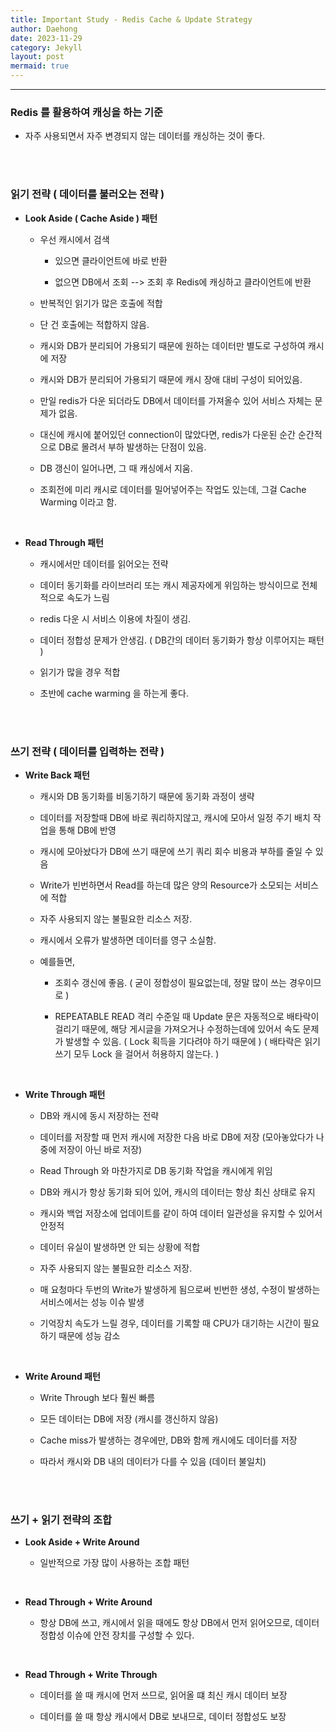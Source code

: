 ```yaml
---
title: Important Study - Redis Cache & Update Strategy
author: Daehong
date: 2023-11-29
category: Jekyll
layout: post
mermaid: true
---
```


<hr>

### Redis 를 활용하여 캐싱을 하는 기준
 - 자주 사용되면서 자주 변경되지 않는 데이터를 캐싱하는 것이 좋다.
 
<br>
<br>

### 읽기 전략 ( 데이터를 불러오는 전략 )
 - **Look Aside ( Cache Aside ) 패턴** 
 
	- 우선 캐시에서 검색
	
		- 있으면 클라이언트에 바로 반환
		
		- 없으면 DB에서 조회 --> 조회 후 Redis에 캐싱하고 클라이언트에 반환
		
	- 반복적인 읽기가 많은 호출에 적합
	
	- 단 건 호출에는 적합하지 않음.
	
	- 캐시와 DB가 분리되어 가용되기 때문에 원하는 데이터만 별도로 구성하여 캐시에 저장
	
	- 캐시와 DB가 분리되어 가용되기 때문에 캐시 장애 대비 구성이 되어있음.
	
	- 만일 redis가 다운 되더라도 DB에서 데이터를 가져올수 있어 서비스 자체는 문제가 없음.
	
	- 대신에 캐시에 붙어있던 connection이 많았다면, redis가 다운된 순간 순간적으로 DB로 몰려서 부하 발생하는 단점이 있음.
	
	- DB 갱신이 일어나면, 그 때 캐싱에서 지움.
	
	- 조회전에 미리 캐시로 데이터를 밀어넣어주는 작업도 있는데, 그걸 Cache Warming 이라고 함.
	
<br>

 - **Read Through 패턴**
 
	- 캐시에서만 데이터를 읽어오는 전략
	
	- 데이터 동기화를 라이브러리 또는 캐시 제공자에게 위임하는 방식이므로 전체적으로 속도가 느림
	
	- redis 다운 시 서비스 이용에 차질이 생김.
	
	- 데이터 정합성 문제가 안생김. ( DB간의 데이터 동기화가 항상 이루어지는 패턴 )
	
	- 읽기가 많을 경우 적합
	
	- 초반에 cache warming 을 하는게 좋다.

<br>
<br>

### 쓰기 전략 ( 데이터를 입력하는 전략 )

 - **Write Back 패턴**
 
	- 캐시와 DB 동기화를 비동기하기 때문에 동기화 과정이 생략

	- 데이터를 저장할때 DB에 바로 쿼리하지않고, 캐시에 모아서 일정 주기 배치 작업을 통해 DB에 반영
	
	- 캐시에 모아놨다가 DB에 쓰기 때문에 쓰기 쿼리 회수 비용과 부하를 줄일 수 있음
	
	- Write가 빈번하면서 Read를 하는데 많은 양의 Resource가 소모되는 서비스에 적합
	
	- 자주 사용되지 않는 불필요한 리소스 저장.
	
	- 캐시에서 오류가 발생하면 데이터를 영구 소실함.
	
	- 예를들면,
		- 조회수 갱신에 좋음. ( 굳이 정합성이 필요없는데, 정말 많이 쓰는 경우이므로 )
		
		- REPEATABLE READ 격리 수준일 때 Update 문은 자동적으로 배타락이 걸리기 때문에, 해당 게시글을 가져오거나 수정하는데에 있어서 속도 문제가 발생할 수 있음. ( Lock 획득을 기다려야 하기 때문에 ) ( 배타락은 읽기 쓰기 모두 Lock 을 걸어서 허용하지 않는다. )

<br>

 - **Write Through 패턴**
 
	- DB와 캐시에 동시 저장하는 전략
	
	- 데이터를 저장할 때 먼저 캐시에 저장한 다음 바로 DB에 저장 (모아놓았다가 나중에 저장이 아닌 바로 저장)
	
	- Read Through 와 마찬가지로 DB 동기화 작업을 캐시에게 위임
	
	- DB와 캐시가 항상 동기화 되어 있어, 캐시의 데이터는 항상 최신 상태로 유지
	
	- 캐시와 백업 저장소에 업데이트를 같이 하여 데이터 일관성을 유지할 수 있어서 안정적
	
	- 데이터 유실이 발생하면 안 되는 상황에 적합
	
	- 자주 사용되지 않는 불필요한 리소스 저장.
	
	- 매 요청마다 두번의 Write가 발생하게 됨으로써 빈번한 생성, 수정이 발생하는 서비스에서는 성능 이슈 발생
	
	- 기억장치 속도가 느릴 경우, 데이터를 기록할 때 CPU가 대기하는 시간이 필요하기 때문에 성능 감소
	
<br>
 
 - **Write Around 패턴**
	
	- Write Through 보다 훨씬 빠름
	
	- 모든 데이터는 DB에 저장 (캐시를 갱신하지 않음)
	
	- Cache miss가 발생하는 경우에만, DB와 함께 캐시에도 데이터를 저장
	
	- 따라서 캐시와 DB 내의 데이터가 다를 수 있음 (데이터 불일치)
 
<br>
<br>

### 쓰기 + 읽기 전략의 조합

 - **Look Aside + Write Around**

	- 일반적으로 가장 많이 사용하는 조합 패턴

<br>

 - **Read Through + Write Around**
 
	- 항상 DB에 쓰고, 캐시에서 읽을 때에도 항상 DB에서 먼저 읽어오므로, 데이터 정합성 이슈에 안전 장치를 구성할 수 있다.

<br>

 - **Read Through + Write Through**
 
	- 데이터를 쓸 때 캐시에 먼저 쓰므로, 읽어올 떄 최신 캐시 데이터 보장
	
	- 데이터를 쓸 때 항상 캐시에서 DB로 보내므로, 데이터 정합성도 보장

<br>
<br>
<br>
<br>
<br>